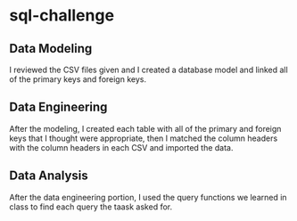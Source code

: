 # sql-challenge
## Data Modeling
I reviewed the CSV files given and I created a database model and linked all of the primary keys and foreign keys.
## Data Engineering
After the modeling, I created each table with all of the primary and foreign keys that I thought were appropriate, then I matched the column headers with the column headers in each CSV and imported the data.
## Data Analysis
After the data engineering portion, I used the query functions we learned in class to find each query the taask asked for.

